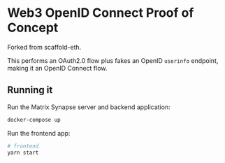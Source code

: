 # Web3 OpenID Connect Proof of Concept

Forked from scaffold-eth.

This performs an OAuth2.0 flow plus fakes an OpenID `userinfo` endpoint, making it an OpenID Connect flow.

## Running it

Run the Matrix Synapse server and backend application:

```sh
docker-compose up
```

Run the frontend app:

```sh
# frontend
yarn start
```
